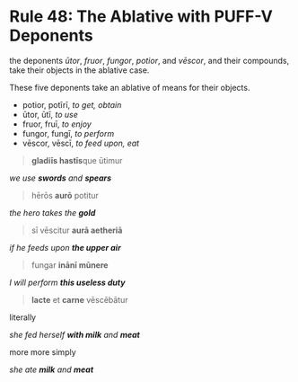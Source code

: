 # Rule 48: The Ablative with PUFF-V Deponents

the deponents _ūtor_, _fruor_, _fungor_, _potior_, and _vēscor_, and their compounds, take their objects in the ablative case.

These five deponents take an ablative of means for their objects.

- potior, potīrī, _to get, obtain_
- ūtor, ūtī, _to use_
- fruor, fruī, _to enjoy_
- fungor, fungī, _to perform_
- vēscor, vēscī, _to feed upon, eat_

> **gladiīs hastīs**que ūtimur

_we use **swords** and **spears**_

> hērōs **aurō** potitur

_the hero takes the **gold**_

> sī vēscitur **aurā aetheriā**

_if he feeds upon **the upper air**_

> fungar **inānī mūnere**

_I will perform **this useless duty**_

> **lacte** et **carne** vēscēbātur

literally

_she fed herself **with milk** and **meat**_

more more simply

_she ate **milk** and **meat**_